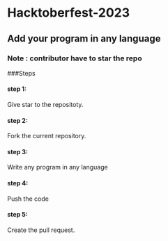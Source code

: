 # Hacktoberfest-2023

## Add your program in any language

### Note : contributor have to star the repo
###Steps

#### step 1:
  Give star to the repositoty.


#### step 2:
  Fork the current repository.

#### step 3:
  Write any program in any language 

#### step 4:
  Push the code 

#### step 5:
  Create the pull request.

